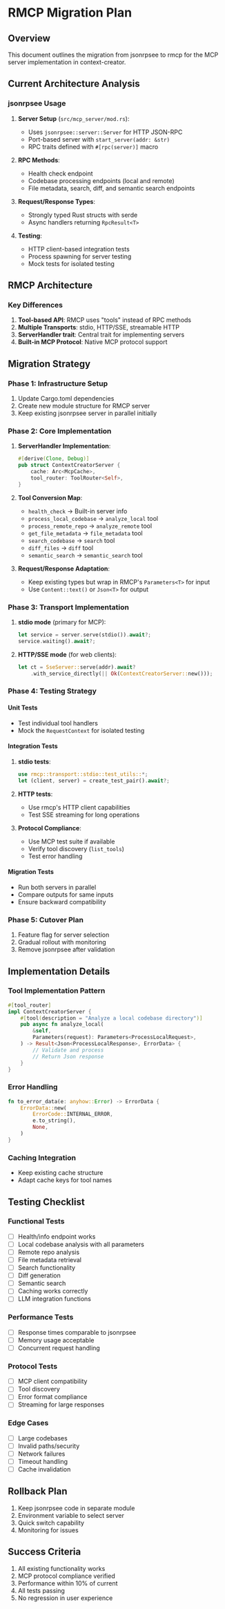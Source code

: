 # RMCP Migration Plan

## Overview
This document outlines the migration from jsonrpsee to rmcp for the MCP server implementation in context-creator.

## Current Architecture Analysis

### jsonrpsee Usage
1. **Server Setup** (`src/mcp_server/mod.rs`):
   - Uses `jsonrpsee::server::Server` for HTTP JSON-RPC
   - Port-based server with `start_server(addr: &str)`
   - RPC traits defined with `#[rpc(server)]` macro
   
2. **RPC Methods**:
   - Health check endpoint
   - Codebase processing endpoints (local and remote)
   - File metadata, search, diff, and semantic search endpoints
   
3. **Request/Response Types**:
   - Strongly typed Rust structs with serde
   - Async handlers returning `RpcResult<T>`

4. **Testing**:
   - HTTP client-based integration tests
   - Process spawning for server testing
   - Mock tests for isolated testing

## RMCP Architecture

### Key Differences
1. **Tool-based API**: RMCP uses "tools" instead of RPC methods
2. **Multiple Transports**: stdio, HTTP/SSE, streamable HTTP
3. **ServerHandler trait**: Central trait for implementing servers
4. **Built-in MCP Protocol**: Native MCP protocol support

## Migration Strategy

### Phase 1: Infrastructure Setup
1. Update Cargo.toml dependencies
2. Create new module structure for RMCP server
3. Keep existing jsonrpsee server in parallel initially

### Phase 2: Core Implementation
1. **ServerHandler Implementation**:
   ```rust
   #[derive(Clone, Debug)]
   pub struct ContextCreatorServer {
       cache: Arc<McpCache>,
       tool_router: ToolRouter<Self>,
   }
   ```

2. **Tool Conversion Map**:
   - `health_check` → Built-in server info
   - `process_local_codebase` → `analyze_local` tool
   - `process_remote_repo` → `analyze_remote` tool
   - `get_file_metadata` → `file_metadata` tool
   - `search_codebase` → `search` tool
   - `diff_files` → `diff` tool
   - `semantic_search` → `semantic_search` tool

3. **Request/Response Adaptation**:
   - Keep existing types but wrap in RMCP's `Parameters<T>` for input
   - Use `Content::text()` or `Json<T>` for output

### Phase 3: Transport Implementation
1. **stdio mode** (primary for MCP):
   ```rust
   let service = server.serve(stdio()).await?;
   service.waiting().await?;
   ```

2. **HTTP/SSE mode** (for web clients):
   ```rust
   let ct = SseServer::serve(addr).await?
       .with_service_directly(|| Ok(ContextCreatorServer::new()));
   ```

### Phase 4: Testing Strategy

#### Unit Tests
- Test individual tool handlers
- Mock the `RequestContext` for isolated testing

#### Integration Tests
1. **stdio tests**:
   ```rust
   use rmcp::transport::stdio::test_utils::*;
   let (client, server) = create_test_pair().await?;
   ```

2. **HTTP tests**:
   - Use rmcp's HTTP client capabilities
   - Test SSE streaming for long operations

3. **Protocol Compliance**:
   - Use MCP test suite if available
   - Verify tool discovery (`list_tools`)
   - Test error handling

#### Migration Tests
- Run both servers in parallel
- Compare outputs for same inputs
- Ensure backward compatibility

### Phase 5: Cutover Plan
1. Feature flag for server selection
2. Gradual rollout with monitoring
3. Remove jsonrpsee after validation

## Implementation Details

### Tool Implementation Pattern
```rust
#[tool_router]
impl ContextCreatorServer {
    #[tool(description = "Analyze a local codebase directory")]
    pub async fn analyze_local(
        &self,
        Parameters(request): Parameters<ProcessLocalRequest>,
    ) -> Result<Json<ProcessLocalResponse>, ErrorData> {
        // Validate and process
        // Return Json response
    }
}
```

### Error Handling
```rust
fn to_error_data(e: anyhow::Error) -> ErrorData {
    ErrorData::new(
        ErrorCode::INTERNAL_ERROR,
        e.to_string(),
        None,
    )
}
```

### Caching Integration
- Keep existing cache structure
- Adapt cache keys for tool names

## Testing Checklist

### Functional Tests
- [ ] Health/info endpoint works
- [ ] Local codebase analysis with all parameters
- [ ] Remote repo analysis
- [ ] File metadata retrieval
- [ ] Search functionality
- [ ] Diff generation
- [ ] Semantic search
- [ ] Caching works correctly
- [ ] LLM integration functions

### Performance Tests
- [ ] Response times comparable to jsonrpsee
- [ ] Memory usage acceptable
- [ ] Concurrent request handling

### Protocol Tests
- [ ] MCP client compatibility
- [ ] Tool discovery
- [ ] Error format compliance
- [ ] Streaming for large responses

### Edge Cases
- [ ] Large codebases
- [ ] Invalid paths/security
- [ ] Network failures
- [ ] Timeout handling
- [ ] Cache invalidation

## Rollback Plan
1. Keep jsonrpsee code in separate module
2. Environment variable to select server
3. Quick switch capability
4. Monitoring for issues

## Success Criteria
1. All existing functionality works
2. MCP protocol compliance verified
3. Performance within 10% of current
4. All tests passing
5. No regression in user experience